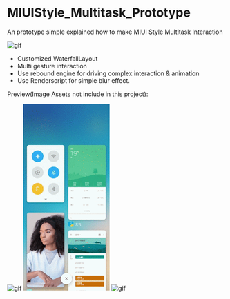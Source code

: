 # MIUIStyle_Multitask_Prototype
An prototype simple explained how to make MIUI Style Multitask Interaction

![gif](https://github.com/MartinRGB/MIUIStyle_Multitask_Prototype/blob/master/art/art_real.gif?raw=true)

- Customized WaterfallLayout
- Multi gesture interaction
- Use rebound engine for driving complex interaction & animation
- Use Renderscript for simple blur effect.

Preview(Image Assets not include in this project):

![gif](https://github.com/MartinRGB/MIUIStyle_Multitask_Prototype/blob/master/art/art1.gif?raw=true)
![gif](https://github.com/MartinRGB/MIUIStyle_Multitask_Prototype/blob/master/art/art2.gif?raw=true)
![gif](https://github.com/MartinRGB/MIUIStyle_Multitask_Prototype/blob/master/art/art3.gif?raw=true)

